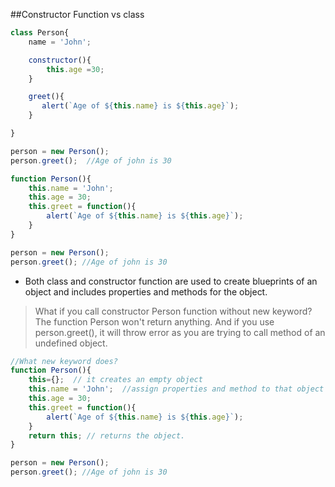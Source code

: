 ##Constructor Function vs class

```js
class Person{
    name = 'John';

    constructor(){
        this.age =30;
    }

    greet(){
       alert(`Age of ${this.name} is ${this.age}`);
    }

}

person = new Person();
person.greet();  //Age of john is 30
```

```js
function Person(){
    this.name = 'John';
    this.age = 30;
    this.greet = function(){
        alert(`Age of ${this.name} is ${this.age}`);
    }
}

person = new Person();
person.greet(); //Age of john is 30
```

- Both class and constructor function are used to create blueprints of an object and includes properties and methods for the object.

> What if you call constructor Person function without new keyword?
> <br>
> The function Person won't return anything. And if you use person.greet(), it will throw error as you are trying to call method of an undefined object.

```js
//What new keyword does?
function Person(){
    this={};  // it creates an empty object
    this.name = 'John';  //assign properties and method to that object
    this.age = 30;
    this.greet = function(){
        alert(`Age of ${this.name} is ${this.age}`);
    }
    return this; // returns the object.
}

person = new Person();
person.greet(); //Age of john is 30
```